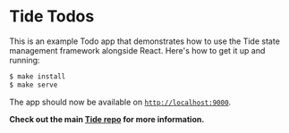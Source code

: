 # Tide Todos
This is an example Todo app that demonstrates how to use the Tide state management framework alongside React.
Here's how to get it up and running:

```bash
$ make install
$ make serve
```

The app should now be available on [`http://localhost:9000`](http://localhost:9000).

**Check out the main [Tide repo](https://github.com/tictail/tide) for more information.**
